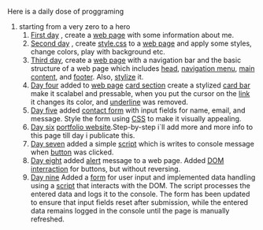 Here is a daily dose of proggraming

1. starting from a very zero to a hero
   1. [First day](./day%201) , create a [web page](./day%201/index.html) with some information about me.
   2. [Second day](./day%202) , create [style.css](./day%202/style.css) to a [web page](./day%202/index.html) and apply some styles, change colors, play with background etc.
   3. [Third day](./day%203), create a [web page](./day%203/index.html) with a navigation bar and the basic structure of a web page which includes [head](./day%203/index.html#L8), [navigation menu](./day%203/index.html#L11), [main content](./day%203/index.html#L41), and [footer](./day%203/index.html#L119). Also, [stylize](./day%203/style.css) it.
   4. [Day four](./day%204/) added to [web page](./day%204/index.html) [card section](./day%204/index.html#L120) create a stylized [card bar](./day%204/style.css#L58) make it scalabel and pressable, when you put the cursor on the [link](./day%204/index.html#L65) it changes its color, and [underline](./day%204/style.css#L67) was removed.
   5. [Day five](./day%205/) added [contact form](./day%205/index.html#L147) with input fields for name, email, and message. Style the form using [CSS](./day%205/style.css) to make it visually appealing.
   6. [Day six](./day%206/) [portfolio website](./day%206/index.html).Step-by-step i`ll add more and more info to this page till day i publicate this.
   7. [Day seven](./day%207/) added a simple [script](./day%207/script.js) which is writes to console message when [button](./day%206/index.html#L116) was clicked.
   8. [Day eight](./day%208/) added [alert](./day%208/alert.js) message to a web page. Added [DOM interraction](./day%208/domScripts.js) for buttons, but without reversing.
   9. [Day nine](./day%209/) Added a [form](./day%206/index.html#L108) for user input and implemented data handling using a [script](./day%209/formEventListener.js) that interacts with the DOM. The script processes the entered data and logs it to the console. The form has been updated to ensure that input fields reset after submission, while the entered data remains logged in the console until the page is manually refreshed.

